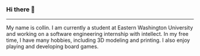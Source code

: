 ### Hi there 👋
---------------
My name is collin. I am currently a student at Eastern Washington University and working on a software engineering internship with intellect. In my free time, I have many hobbies, including 3D modeling and printing. I also enjoy playing and developing board games.

<!--
**Schultec/Schultec** is a ✨ _special_ ✨ repository because its `README.md` (this file) appears on your GitHub profile.

Here are some ideas to get you started:

- 🔭 I’m currently working on ...
- 🌱 I’m currently learning ...
- 👯 I’m looking to collaborate on ...
- 🤔 I’m looking for help with ...
- 💬 Ask me about ...
- 📫 How to reach me: ...
- 😄 Pronouns: ...
- ⚡ Fun fact: ...
-->
